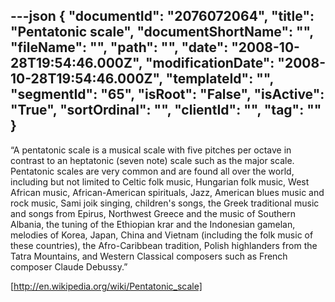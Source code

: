 ---json
{
  "documentId": "2076072064",
  "title": "Pentatonic scale",
  "documentShortName": "",
  "fileName": "",
  "path": "",
  "date": "2008-10-28T19:54:46.000Z",
  "modificationDate": "2008-10-28T19:54:46.000Z",
  "templateId": "",
  "segmentId": "65",
  "isRoot": "False",
  "isActive": "True",
  "sortOrdinal": "",
  "clientId": "",
  "tag": ""
}
---

“A pentatonic scale is a musical scale with five pitches per octave in contrast to an heptatonic (seven note) scale such as the major scale. Pentatonic scales are very common and are found all over the world, including but not limited to Celtic folk music, Hungarian folk music, West African music, African-American spirituals, Jazz, American blues music and rock music, Sami joik singing, children's songs, the Greek traditional music and songs from Epirus, Northwest Greece and the music of Southern Albania, the tuning of the Ethiopian krar and the Indonesian gamelan, melodies of Korea, Japan, China and Vietnam (including the folk music of these countries), the Afro-Caribbean tradition, Polish highlanders from the Tatra Mountains, and Western Classical composers such as French composer Claude Debussy.”

[http://en.wikipedia.org/wiki/Pentatonic_scale]
